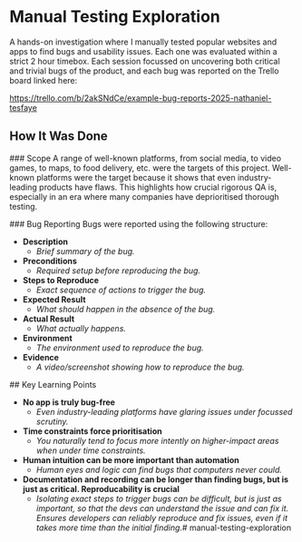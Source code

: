 # Manual Testing Exploration
A hands-on investigation where I manually tested popular websites and apps to find bugs and usability issues. Each one was evaluated within a strict 2 hour timebox. Each session focussed on uncovering both critical and trivial bugs of the product, and each bug was reported on the Trello board linked here:

https://trello.com/b/2akSNdCe/example-bug-reports-2025-nathaniel-tesfaye

## How It Was Done

### Scope
A range of well-known platforms, from social media, to video games, to maps, to food delivery, etc. were the targets of this project. Well-known platforms were the target because it shows that even industry-leading products have flaws. This highlights how crucial rigorous QA is, especially in an era where many companies have deprioritised thorough testing.

### Bug Reporting
Bugs were reported using the following structure:
* **Description**
    * *Brief summary of the bug.*
* **Preconditions**
    * *Required setup before reproducing the bug.*
* **Steps to Reproduce**
    * *Exact sequence of actions to trigger the bug.*
* **Expected Result**
    * *What should happen in the absence of the bug.*
* **Actual Result**
    * *What actually happens.*
* **Environment**
    * *The environment used to reproduce the bug.*
* **Evidence**
    * *A video/screenshot showing how to reproduce the bug.*

## Key Learning Points
* **No app is truly bug-free**
    * *Even industry-leading platforms have glaring issues under focussed scrutiny.*
* **Time constraints force prioritisation**
    * *You naturally tend to focus more intently on higher-impact areas when under time constraints.*
* **Human intuition can be more important than automation** 
    * *Human eyes and logic can find bugs that computers never could.*
* **Documentation and recording can be longer than finding bugs, but is just as critical. Reproducability is crucial**
    * *Isolating exact steps to trigger bugs can be difficult, but is just as important, so that the devs can understand the issue and can fix it. Ensures developers can reliably reproduce and fix issues, even if it takes more time than the initial finding.*# manual-testing-exploration
